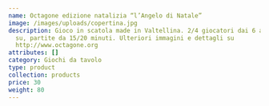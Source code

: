 ```yaml
---
name: Octagone edizione natalizia “l’Angelo di Natale”
image: /images/uploads/copertina.jpg
description: Gioco in scatola made in Valtellina. 2/4 giocatori dai 6 anni in
  su, partite da 15/20 minuti. Ulteriori immagini e dettagli su
  http://www.octagone.org
attributes: []
category: Giochi da tavolo
type: product
collection: products
price: 30
weight: 80
---
```

